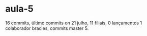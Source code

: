 # aula-5
16 commits, último commits on 21 julho, 11 filiais, 0 lançamentos 1 colaborador bracles, commits master 5.
